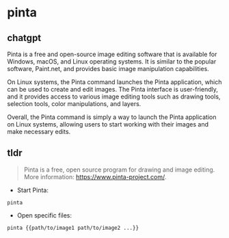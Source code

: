 # pinta 
## chatgpt 
Pinta is a free and open-source image editing software that is available for Windows, macOS, and Linux operating systems. It is similar to the popular software, Paint.net, and provides basic image manipulation capabilities. 

On Linux systems, the Pinta command launches the Pinta application, which can be used to create and edit images. The Pinta interface is user-friendly, and it provides access to various image editing tools such as drawing tools, selection tools, color manipulations, and layers. 

Overall, the Pinta command is simply a way to launch the Pinta application on Linux systems, allowing users to start working with their images and make necessary edits. 

## tldr 
 
> Pinta is a free, open source program for drawing and image editing.
> More information: <https://www.pinta-project.com/>.

- Start Pinta:

`pinta`

- Open specific files:

`pinta {{path/to/image1 path/to/image2 ...}}`
